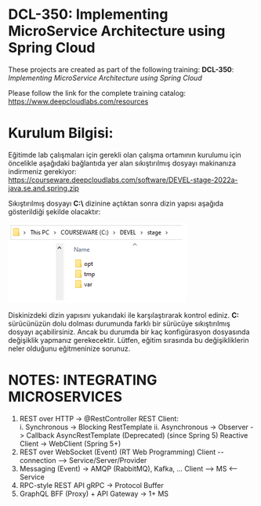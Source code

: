 # DCL-350: Implementing MicroService Architecture using Spring Cloud

These projects are created as part of the following training: **DCL-350**: *Implementing MicroService Architecture using Spring Cloud*

Please follow the link for the complete training catalog: https://www.deepcloudlabs.com/resources

Kurulum Bilgisi:
========================================
Eğitimde lab çalışmaları için gerekli olan çalışma ortamının kurulumu için öncelikle aşağıdaki bağlantıda yer alan sıkıştırılmış dosyayı makinanıza indirmeniz gerekiyor: https://courseware.deepcloudlabs.com/software/DEVEL-stage-2022a-java.se.and.spring.zip

Sıkıştırılmış dosyayı **C:\\** dizinine açtıktan sonra dizin yapısı aşağıda gösterildiği şekilde olacaktır:

![Installation folder](DEVEL-stage.png?raw=true "C: drive after decompress DEVEL-stage-2022a-java.se.and.spring.zip")

Diskinizdeki dizin yapısını yukarıdaki ile karşılaştırarak kontrol ediniz. **C:** sürücünüzün dolu dolması durumunda farklı bir sürücüye sıkıştırılmış dosyayı açabilirsiniz. Ancak bu durumda bir kaç konfigürasyon dosyasında değişiklik yapmanız gerekecektir. Lütfen, eğitim sırasında bu değişikliklerin neler olduğunu eğitmeninize sorunuz. 

# NOTES: INTEGRATING MICROSERVICES 
1. REST over HTTP -> @RestController
REST Client:   
    i. Synchronous -> Blocking
       RestTemplate
   ii. Asynchronous -> Observer -> Callback
       AsyncRestTemplate (Deprecated) (since Spring 5)
       Reactive Client -> WebClient (Spring 5+)	
2. REST over WebSocket (Event) (RT Web Programming)
   Client -- connection --> Service/Server/Provider
3. Messaging (Event) -> AMQP (RabbitMQ), Kafka, ...
   Client --> MS <-- Service
4. RPC-style REST API 
   gRPC -> Protocol Buffer
5. GraphQL
   BFF (Proxy) + API Gateway -> 1+ MS
   
